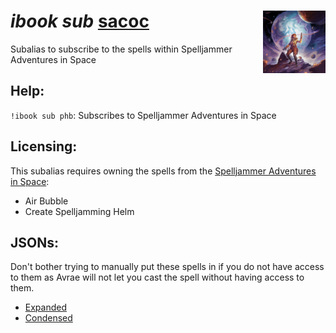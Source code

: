 <h1><i>ibook sub</i> <u>sacoc</u><img align="right" src="../../../../Images/sacoc.png" width="100px"></h1>

Subalias to subscribe to the spells within Spelljammer Adventures in Space

## Help:
`!ibook sub phb`: Subscribes to Spelljammer Adventures in Space

## Licensing:
This subalias requires owning the spells from the [Spelljammer Adventures in Space](https://www.dndbeyond.com/sources/sacoc):
- Air Bubble
- Create Spelljamming Helm

## JSONs:
Don't bother trying to manually put these spells in if you do not have access to them as Avrae will not let you cast the spell without having access to them.

- [Expanded](https://raw.githubusercontent.com/SethHartman13/Magic-Book-Library/main/Code/Aliases/ibook/sub/sacoc/jsons/spelljammer_adventures_in_space.json)
- [Condensed](https://raw.githubusercontent.com/SethHartman13/Magic-Book-Library/main/Code/Aliases/ibook/sub/sacoc/jsons/sacoc.json)